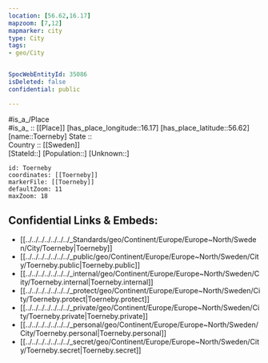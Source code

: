 ```yaml
---
location: [56.62,16.17] 
mapzoom: [7,12] 
mapmarker: city 
type: City
tags:
- geo/City


SpocWebEntityId: 35086
isDeleted: false
confidential: public

---
```

#is_a_/Place  
#is_a_ :: [[Place]] 
[has_place_longitude::16.17] 
[has_place_latitude::56.62] 
[name::Toerneby] 
State ::  
Country :: [[Sweden]]  
[StateId::] 
[Population::] 
[Unknown::] 


```leaflet
id: Toerneby
coordinates: [[Toerneby]] 
markerFile: [[Toerneby]] 
defaultZoom: 11 
maxZoom: 18
```


## Confidential Links & Embeds: 
- [[../../../../../../../_Standards/geo/Continent/Europe/Europe~North/Sweden/City/Toerneby|Toerneby]] 
- [[../../../../../../../_public/geo/Continent/Europe/Europe~North/Sweden/City/Toerneby.public|Toerneby.public]] 
- [[../../../../../../../_internal/geo/Continent/Europe/Europe~North/Sweden/City/Toerneby.internal|Toerneby.internal]] 
- [[../../../../../../../_protect/geo/Continent/Europe/Europe~North/Sweden/City/Toerneby.protect|Toerneby.protect]] 
- [[../../../../../../../_private/geo/Continent/Europe/Europe~North/Sweden/City/Toerneby.private|Toerneby.private]] 
- [[../../../../../../../_personal/geo/Continent/Europe/Europe~North/Sweden/City/Toerneby.personal|Toerneby.personal]] 
- [[../../../../../../../_secret/geo/Continent/Europe/Europe~North/Sweden/City/Toerneby.secret|Toerneby.secret]] 
